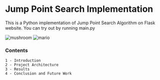 # Jump Point Search Implementation

This is a Python implementation of Jump Point Search Algorithm on Flask website. You can try out by running main.py

![mushroom](https://user-images.githubusercontent.com/54884571/210841925-b975b88a-8177-4aa4-b7e1-6457aeb13480.gif)
![mario](https://user-images.githubusercontent.com/54884571/210841922-639ff133-9123-4eef-a38c-3cc7f6f844f5.gif)

### Contents

```
1 - Introduction
2 - Project Architecture
3 - Results
4 - Conclusion and Future Work
```
